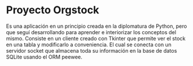 # Proyecto Orgstock

Es una aplicación en un principio creada en la diplomatura de Python, pero que seguí desarrollando para aprender e interiorizar los conceptos del mismo. Consiste en un cliente creado con Tkinter que permite ver el stock en una tabla y modificarlo a conveniencia. El cual se conecta con un servidor socket que almacena toda su información en la base de datos SQLite usando el ORM peewee.

